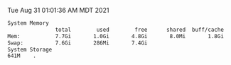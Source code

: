 Tue Aug 31 01:01:36 AM MDT 2021
```bash
System Memory
               total        used        free      shared  buff/cache   available
Mem:           7.7Gi       1.0Gi       4.8Gi       8.0Mi       1.8Gi       6.4Gi
Swap:          7.6Gi       286Mi       7.4Gi
System Storage
641M	.
```
```bash
